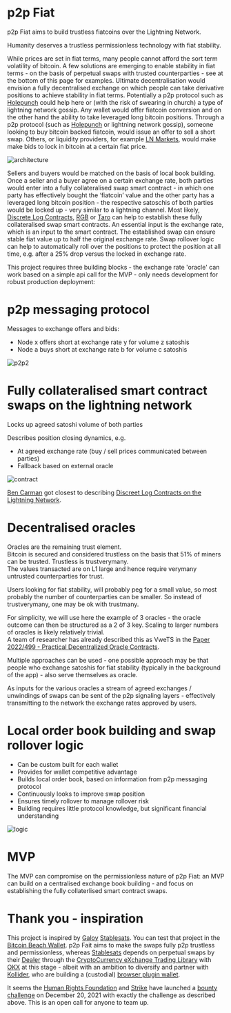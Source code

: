 # p2p Fiat
p2p Fiat aims to build trustless fiatcoins over the Lightning Network. 

Humanity deserves a trustless permissionless technology with fiat stability. 

While prices are set in fiat terms, many people cannot afford the sort term volatility of bitcoin.  A few solutions are emerging to enable stability in fiat terms - on the basis of perpetual swaps with trusted counterparties - see at the bottom of this page for examples.  Ultimate decentralisation would envision a fully decentralised exchange on which people can take derivative positions to achieve stability in fiat terms. Potentially a p2p protocol such as [Holepunch](https://holepunch.to/) could help here or (with the risk of swearing in church) a type of lightning network gossip. Any wallet would offer fiatcoin conversion and on the other hand the ability to take leveraged long bitcoin positions. Through a p2p protocol (such as [Holepunch](https://holepunch.to/) or lightning network gossip), someone looking to buy bitcoin backed fiatcoin, would issue an offer to sell a short swap. Others, or liquidity providers, for example [LN Markets](https://lnmarkets.com/), would make make bids to lock in bitcoin at a certain fiat price.  

![architecture](https://user-images.githubusercontent.com/67538415/204137859-ec64d73a-b66e-44e3-9908-4b10f83f99a9.svg)

Sellers and buyers would be matched on the basis of local book building. Once a seller and a buyer agree on a certain exchange rate, both parties would enter into a fully collateralised swap smart contract - in which one party has effectively bought the ‘fiatcoin’ value and the other party has a leveraged long bitcoin position - the respective satoschis of both parties would be locked up - very similar to a lightning channel. Most likely, [Discrete Log Contracts](https://adiabat.github.io/dlc.pdf), [RGB](https://www.youtube.com/watch?v=Uy-JH7eOkk4) or [Taro](https://lightning.engineering/posts/2022-9-28-taro-launch/) can help to establish these fully collateralised swap smart contracts. An essential input is the exchange rate, which is an input to the smart contract. The established swap can ensure stable fiat value up to half the original exchange rate.  Swap rollover logic can help to automatically roll over the positions to protect the position at all time, e.g. after a 25% drop versus the locked in exchange rate. 

This project requires three building blocks - the exchange rate 'oracle' can work based on a simple api call for the MVP - only needs development for robust production deployment: 

# p2p messaging protocol

Messages to exchange offers and bids: 
- Node x offers short at exchange rate y for volume z satoshis
- Node a buys short at exchange rate b for volume c satoshis

![p2p2](https://user-images.githubusercontent.com/67538415/201062363-06678e6a-4e64-431c-9a3c-c89f1d77f650.svg)

# Fully collateralised smart contract swaps on the lightning network

Locks up agreed satoshi volume of both parties

Describes position closing dynamics, e.g. 
- At agreed exchange rate (buy / sell prices communicated between parties)
- Fallback based on external oracle

![contract](https://user-images.githubusercontent.com/67538415/201618153-60a8def4-c849-4167-8a0a-85cebdfe3cc6.svg)

[Ben Carman](https://github.com/benthecarman) got closest to describing [Discreet Log Contracts on the Lightning Network](https://suredbits.com/author/ben-carman/). 

# Decentralised oracles

Oracles are the remaining trust element.  
Bitcoin is secured and considered trustless on the basis that 51% of miners can be trusted. Trustless is trustverymany.  
The values transacted are on L1 large and hence require verymany untrusted counterparties for trust. 

Users looking for fiat stability, will probably peg for a small value, so most probably the number of counterparties can be smaller. So instead of trustverymany, one may be ok with trustmany.  

For simplicity, we will use here the example of 3 oracles - the oracle outcome can then be structured as a 2 of 3 key. Scaling to larger numbers of oracles is likely relatively trivial.  
A team of researcher has already described this as VweTS in the [Paper 2022/499 - Practical Decentralized Oracle Contracts](https://eprint.iacr.org/2022/499). 

Multiple approaches can be used - one possible approach may be that people who exchange satoshis for fiat stability (typically in the background of the app) - also serve themselves as oracle. 

As inputs for the various oracles a stream of agreed exchanges / unwindings of swaps can be sent of the p2p signaling layers - effectively transmitting to the network the exchange rates approved by users.  

# Local order book building and swap rollover logic

- Can be custom built for each wallet
- Provides for wallet competitive advantage
- Builds local order book, based on information from p2p messaging protocol
- Continuously looks to improve swap position
- Ensures timely rollover to manage rollover risk
- Building requires little protocol knowledge, but significant financial understanding

![logic](https://user-images.githubusercontent.com/67538415/201326940-2588e171-d300-4e72-80b3-1afe38962320.svg)

# MVP

The MVP can compromise on the permissionless nature of p2p Fiat: an MVP can build on a centralised exchange book building - and focus on establishing the fully collaterlised smart contract swaps.  

# Thank you - inspiration

This project is inspired by [Galoy](https://galoy.io/) [Stablesats](https://stablesats.com/).  You can test that project in the [Bitcoin Beach Wallet](https://www.bbw.sv/).  p2p Fait aims to make the swaps fully p2p trustless and permissionless, whereas [Stablesats](https://stablesats.com/) depends on perpetual swaps by their [Dealer](https://github.com/GaloyMoney/dealer) through the [CryptoCurrency eXchange Trading Library](https://github.com/ccxt/ccxt) with [OKX](https://www.okx.com/) at this stage - albeit with an ambition to diversify and partner with [Kollider](https://kollider.xyz/), who are building a (custodial) [browser plugin wallet](https://kollider.xyz/wallet). 

It seems the [Human Rights Foundation](https://hrf.org/) and [Strike](https://strike.me/) have launched a [bounty challenge](https://hrf.org/strike-hrf-bounty) on December 20, 2021 with exactly the challenge as described above.  This is an open call for anyone to team up.  
